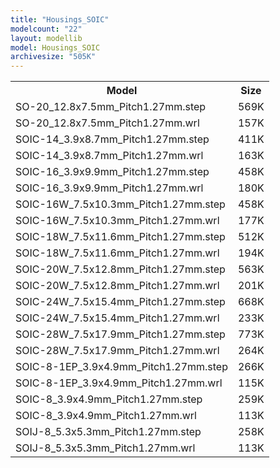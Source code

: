 ```yaml
---
title: "Housings_SOIC"
modelcount: "22"
layout: modellib
model: Housings_SOIC
archivesize: "505K"
---
```


<table><tr>
<th>Model</th>
<th>Size</th>
</tr>
<tr><td>SO-20_12.8x7.5mm_Pitch1.27mm.step</td><td>569K</td></tr>
<tr><td>SO-20_12.8x7.5mm_Pitch1.27mm.wrl</td><td>157K</td></tr>
<tr><td>SOIC-14_3.9x8.7mm_Pitch1.27mm.step</td><td>411K</td></tr>
<tr><td>SOIC-14_3.9x8.7mm_Pitch1.27mm.wrl</td><td>163K</td></tr>
<tr><td>SOIC-16_3.9x9.9mm_Pitch1.27mm.step</td><td>458K</td></tr>
<tr><td>SOIC-16_3.9x9.9mm_Pitch1.27mm.wrl</td><td>180K</td></tr>
<tr><td>SOIC-16W_7.5x10.3mm_Pitch1.27mm.step</td><td>458K</td></tr>
<tr><td>SOIC-16W_7.5x10.3mm_Pitch1.27mm.wrl</td><td>177K</td></tr>
<tr><td>SOIC-18W_7.5x11.6mm_Pitch1.27mm.step</td><td>512K</td></tr>
<tr><td>SOIC-18W_7.5x11.6mm_Pitch1.27mm.wrl</td><td>194K</td></tr>
<tr><td>SOIC-20W_7.5x12.8mm_Pitch1.27mm.step</td><td>563K</td></tr>
<tr><td>SOIC-20W_7.5x12.8mm_Pitch1.27mm.wrl</td><td>201K</td></tr>
<tr><td>SOIC-24W_7.5x15.4mm_Pitch1.27mm.step</td><td>668K</td></tr>
<tr><td>SOIC-24W_7.5x15.4mm_Pitch1.27mm.wrl</td><td>233K</td></tr>
<tr><td>SOIC-28W_7.5x17.9mm_Pitch1.27mm.step</td><td>773K</td></tr>
<tr><td>SOIC-28W_7.5x17.9mm_Pitch1.27mm.wrl</td><td>264K</td></tr>
<tr><td>SOIC-8-1EP_3.9x4.9mm_Pitch1.27mm.step</td><td>266K</td></tr>
<tr><td>SOIC-8-1EP_3.9x4.9mm_Pitch1.27mm.wrl</td><td>115K</td></tr>
<tr><td>SOIC-8_3.9x4.9mm_Pitch1.27mm.step</td><td>259K</td></tr>
<tr><td>SOIC-8_3.9x4.9mm_Pitch1.27mm.wrl</td><td>113K</td></tr>
<tr><td>SOIJ-8_5.3x5.3mm_Pitch1.27mm.step</td><td>258K</td></tr>
<tr><td>SOIJ-8_5.3x5.3mm_Pitch1.27mm.wrl</td><td>113K</td></tr>
